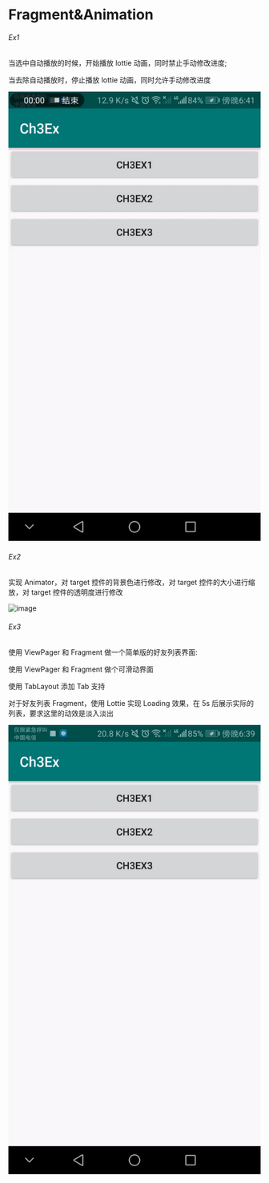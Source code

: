 # Fragment&Animation

###### Ex1

当选中自动播放的时候，开始播放 lottie 动画，同时禁止手动修改进度;

当去除自动播放时，停止播放 lottie 动画，同时允许手动修改进度

![image](https://github.com/fjygf/android-bytedance-course/blob/master/HW-CH3-Fragment&Animation/ch1.gif)

###### Ex2

实现 Animator，对 target 控件的背景色进行修改，对 target 控件的大小进行缩放，对 target 控件的透明度进行修改

![image](https://github.com/fjygf/android-bytedance-course/blob/master/HW-CH3-Fragment&Animation/ch2.gif)

###### Ex3

使用 ViewPager 和 Fragment 做一个简单版的好友列表界面:

使用 ViewPager 和 Fragment 做个可滑动界面

使用 TabLayout 添加 Tab 支持

对于好友列表 Fragment，使用 Lottie 实现 Loading 效果，在 5s 后展示实际的列表，要求这里的动效是淡入淡出

![image](https://github.com/fjygf/android-bytedance-course/blob/master/HW-CH3-Fragment&Animation/ch3.gif)